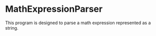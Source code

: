 # MathExpressionParser

This program is designed to parse a math expression represented as a string.
